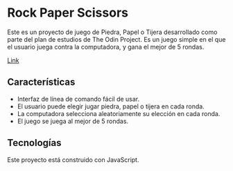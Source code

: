 # Rock Paper Scissors 

Este es un proyecto de juego de Piedra, Papel o Tijera desarrollado como parte del plan de estudios de The Odin Project. Es un juego simple en el que el usuario juega contra la computadora, y gana el mejor de 5 rondas.

[Link](https://julian-camacho.github.io/rock-paper-scissors/)

## Características

- Interfaz de línea de comando fácil de usar.
- El usuario puede elegir jugar piedra, papel o tijera en cada ronda.
- La computadora selecciona aleatoriamente su elección en cada ronda.
- El juego se juega al mejor de 5 rondas.

## Tecnologías

Este proyecto está construido con JavaScript.
